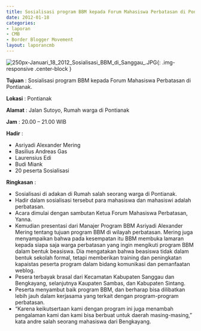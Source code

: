 ```yaml
---
title: Sosialisasi program BBM kepada Forum Mahasiswa Perbatasan di Pontianak.
date: 2012-01-18
categories:
- laporan
- CMB
- Border Blogger Movement
layout: laporancmb
---
```


![250px-Januari_18_2012_Sosialisasi_BBM_di_Sanggau_.JPG](/uploads/250px-Januari_18_2012_Sosialisasi_BBM_di_Sanggau_.JPG){: .img-responsive .center-block }

**Tujuan** :  Sosialisasi program BBM kepada Forum Mahasiswa Perbatasan di Pontianak. 

**Lokasi** :  Pontianak 

**Alamat** :  Jalan Sutoyo,  Rumah warga di Pontianak 

**Jam** :  20.00 – 21.00 WIB 

**Hadir** :
* Asriyadi Alexander Mering
* Basilius Andreas Gas
* Laurensius Edi
* Budi Miank
* 20  peserta Sosialisasi

**Ringkasan** :
* Sosialisasi di adakan di  Rumah salah seorang warga di Pontianak.
* Hadir dalam sosialisasi tersebut para mahasiswa dan mahasiswi  adalah perbatasan.
* Acara dimulai dengan sambutan Ketua Forum Mahasiswa Perbatasan, Yanna.
* Kemudian presentasi dari Manajer Program BBM Asriyadi Alexander Mering  tentang  tujuan program BBM di wilayah perbatasan. Mering juga  menyampaikan bahwa pada kesempatan itu BBM membuka lamaran kepada siapa  saja warga perbatasan yang ingin mengikuti program BBM dalam bentuk  beasiswa. Dia mengatakan bahwa beasiswa tidak dalam bentuk sekolah  formal, tetapi memberikan training dan peningkatan kapaistas peserta  program dalam bidang komunikasi dan pemanfaatan weblog.
* Pesera terbayak brasal dari Kecamatan Kabupaten Sanggau dan Bengkayang, selanjutnya Kaupaten Sambas, dan Kabupaten Sintang.  
* Peserta   menyambut baik program BBM, dan berharap bisa dilibatkan  lebih jauh dalam kerjasama yang terkait dengan program-program   perbatasan.
* “Karena keikutsertaan kami dengan program ini juga menambah  pengalaman kami dan kami bisa berbuat untuk daerah masing-masing,” kata  andre salah seorang mahasiswa dari Bengkayang.
